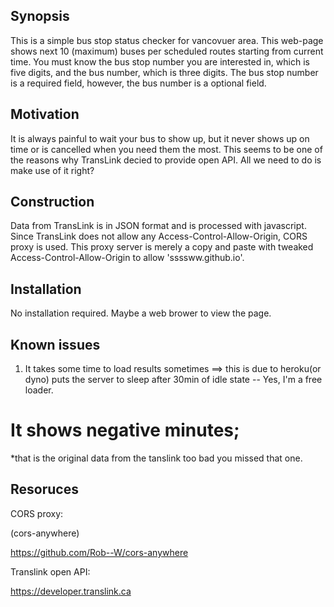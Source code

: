 ## Synopsis

This is a simple bus stop status checker for vancovuer area.
This web-page shows next 10 (maximum) buses per scheduled routes starting from current time.
You must know the bus stop number you are interested in, which is five digits, and the bus number, which is three digits.
The bus stop number is a required field, however, the bus number is a optional field.

## Motivation

It is always painful to wait your bus to show up, but it never shows up on time or is cancelled when you need them the most.
This seems to be one of the reasons why TransLink decied to provide open API.
All we need to do is make use of it right?

## Construction
Data from TransLink is in JSON format and is processed with javascript.
Since TransLink does not allow any Access-Control-Allow-Origin, CORS proxy is used.
This proxy server is merely a copy and paste with tweaked Access-Control-Allow-Origin to allow 'ssssww.github.io'.

## Installation

No installation required.
Maybe a web brower to view the page.

## Known issues
1. It takes some time to load results sometimes
  ==> this is due to heroku(or dyno) puts the server to sleep after 30min of idle state -- Yes, I'm a free loader.

# It shows negative minutes;
  *that is the original data from the tanslink too bad you missed that one.
  

## Resoruces

CORS proxy:

  (cors-anywhere)
  
  https://github.com/Rob--W/cors-anywhere
  
Translink open API:

  https://developer.translink.ca
